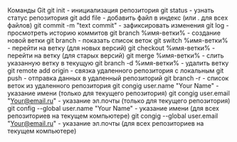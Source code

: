 Команды Git
git init - инициализация репозитория
git status  - узнать статус репозитория
git add file - добавить файл в индекс (или . для всех файлов)
git commit -m "text commit" - зафиксировать изменения
git log - просмотреть историю коммитов
git branch %имя-ветки% - создание новой ветки
git branch - показать список веток
git switch %имя-ветки% - перейти на ветку (для новых версий)
git checkout %имя-ветки% - перейти на ветку (для старых версий)
git merge %имя-ветки% - слить указанную ветку в текущую
git branch -d %имя-ветки% - удалить ветку
git remote add origin <url> - связка удаленного репозитория с локальным
git push - отправка данных в удаленный репозиторий
git branch -r - список веток из удаленного репозитория
git congig user.name "Your Name" - указание имени (только для текущего репозитория)
git congig user.email "Your@email.ru" - указание эл.почты (только для текущего репозитория)
git config --global user.name "Your Name" - указание имени (для всех репозиториев на текущем компьютере)
git congig --global user.email "Your@email.ru" - указание эл.почты (для всех репозиториев на текущем компьютере)
